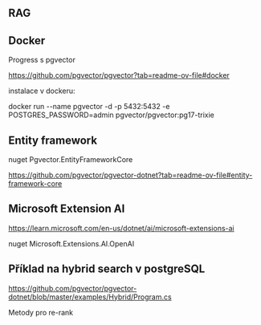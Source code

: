 ## RAG

## Docker

Progress s pgvector

https://github.com/pgvector/pgvector?tab=readme-ov-file#docker


instalace v dockeru:

docker run --name pgvector -d -p 5432:5432 -e POSTGRES_PASSWORD=admin pgvector/pgvector:pg17-trixie

## Entity framework

nuget Pgvector.EntityFrameworkCore

https://github.com/pgvector/pgvector-dotnet?tab=readme-ov-file#entity-framework-core



## Microsoft Extension AI

https://learn.microsoft.com/en-us/dotnet/ai/microsoft-extensions-ai

nuget Microsoft.Extensions.AI.OpenAI


## Příklad na hybrid search v postgreSQL
https://github.com/pgvector/pgvector-dotnet/blob/master/examples/Hybrid/Program.cs



Metody pro re-rank

